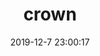 ---
title: crown
date: 2019-12-7 23:00:17
type: "galleries"
layout: "galleries"
password: 8bb0cf6eb9b17d0f7d22b456f121257dc1254e1f01665370476383ea776df414
---